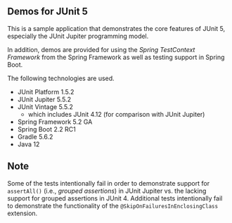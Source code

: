 ## Demos for JUnit 5

This is a sample application that demonstrates the core features of JUnit 5, especially the JUnit Jupiter programming model.

In addition, demos are provided for using the _Spring TestContext Framework_ from the Spring Framework as well as testing support in Spring Boot.

The following technologies are used.

* JUnit Platform 1.5.2
* JUnit Jupiter 5.5.2
* JUnit Vintage 5.5.2
  * which includes JUnit 4.12 (for comparison with JUnit Jupiter)
* Spring Framework 5.2 GA
* Spring Boot 2.2 RC1
* Gradle 5.6.2
* Java 12

## Note

Some of the tests intentionally fail in order to demonstrate support for `assertAll()` (i.e., _grouped assertions_) in JUnit Jupiter vs. the lacking support for grouped assertions in JUnit 4. Additional tests intentionally fail to demonstrate the functionality of the `@SkipOnFailuresInEnclosingClass` extension.
